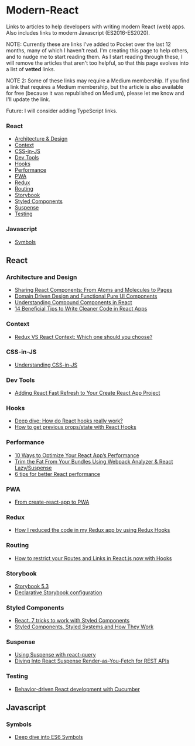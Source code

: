 # Modern-React
Links to articles to help developers with writing modern React (web) apps. Also includes links to modern Javascript (ES2016-ES2020).

NOTE: Currently these are links I've added to Pocket over the last 12 months, many of which I haven't read. I'm creating this page to help others, and to nudge me to start reading them. As I start reading through these, I will remove the articles that aren't too helpful, so that this page evolves into a list of **vetted** links. 

NOTE 2: Some of these links may require a Medium membership. If you find a link that requires a Medium membership, but the article is also available for free (because it was republished on Medium), please let me know and I'll update the link.

Future: I will consider adding TypeScript links.

### React
* [Architecture & Design](#architecture-and-design)
* [Context](#context)
* [CSS-in-JS](#css-in-js)
* [Dev Tools](#dev-tools)
* [Hooks](#hooks)
* [Performance](#performance)
* [PWA](#pwa)
* [Redux](#redux)
* [Routing](#routing)
* [Storybook](#storybook)
* [Styled Components](#styled-components)
* [Suspense](#suspense)
* [Testing](#testing)

### Javascript
* [Symbols](#symbols)


## React

### Architecture and Design
* [Sharing React Components: From Atoms and Molecules to Pages](https://blog.bitsrc.io/sharing-react-components-from-atoms-and-molecules-to-pages)
* [Domain Driven Design and Functional Pure UI Components](https://dev.to/kmruiz/domain-driven-design-and-functional-pure-ui-components)
* [Understanding Compound Components in React](https://blog.bitsrc.io/understanding-compound-components-in-react)
* [14 Beneficial Tips to Write Cleaner Code in React Apps](https://jsmanifest.com/14-beneficial-coding-tips-to-write-clean-code-in-react/)

### Context
* [Redux VS React Context: Which one should you choose?](https://www.ibrahima-ndaw.com/blog/redux-vs-react-context-which-one-should-you-choose/)

### CSS-in-JS
* [Understanding CSS-in-JS](https://www.telerik.com/blogs/understanding-css-in-js)

### Dev Tools
* [Adding React Fast Refresh to Your Create React App Project](https://dutzi.party/react-fast-refresh/)

### Hooks
* [Deep dive: How do React hooks really work?](https://www.netlify.com/blog/2019/03/11/deep-dive-how-do-react-hooks-really-work/)
* [How to get previous props/state with React Hooks](https://blog.logrocket.com/how-to-get-previous-props-state-with-react-hooks/)

### Performance
* [10 Ways to Optimize Your React App’s Performance](https://blog.bitsrc.io/10-ways-to-optimize-your-react-apps-performance)
* [Trim the Fat From Your Bundles Using Webpack Analyzer & React Lazy/Suspense](https://itnext.io/trim-the-fat-from-your-bundles-using-webpack-analyzer-react-lazy-suspense)
* [6 tips for better React performance
](https://itnext.io/6-tips-for-better-react-performance)

### PWA
* [From create-react-app to PWA](https://blog.logrocket.com/from-create-react-app-to-pwa/)

### Redux
* [How I reduced the code in my Redux app by using Redux Hooks](https://medium.com/javascript-in-plain-english/how-i-reduced-the-amount-of-code-in-my-redux-app-by-using-redux-hooks)

### Routing
* [How to restrict your Routes and Links in React.js now with Hooks](https://medium.com/craft-academy/how-to-restrict-your-routes-and-links-in-react-js-now-with-hooks)

### Storybook
* [Storybook 5.3](https://medium.com/storybookjs/storybook-5-3)
* [Declarative Storybook configuration](https://medium.com/storybookjs/declarative-storybook-configuration)

### Styled Components
* [React. 7 tricks to work with Styled Components](https://medium.com/javascript-in-plain-english/react-7-tricks-to-work-with-styled-components)
* [Styled Components, Styled Systems and How They Work](https://medium.com/rangle-io/styled-components-styled-systems-and-how-they-work)

### Suspense
* [Using Suspense with react-query](https://blog.logrocket.com/using-suspense-with-react-query/)
* [Diving Into React Suspense Render-as-You-Fetch for REST APIs](https://medium.com/better-programming/diving-into-react-suspense-render-as-you-fetch-for-rest-apis)

### Testing
* [Behavior-driven React development with Cucumber](https://medium.com/swlh/behavior-driven-react-development-with-cucumber)

## Javascript

### Symbols
* [Deep dive into ES6 Symbols](https://everyday.codes/javascript/deep-dive-into-es6-symbols/)
